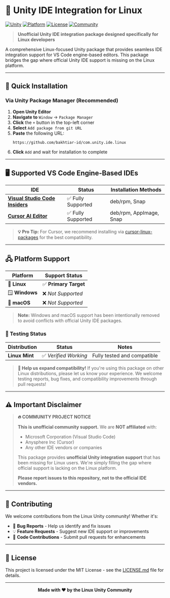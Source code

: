 # 🐧 Unity IDE Integration for Linux

[![Unity](https://img.shields.io/badge/Unity-2019.4%2B-black?style=flat-square&logo=unity)](https://unity.com/) [![Platform](https://img.shields.io/badge/Platform-Linux-orange?style=flat-square&logo=linux)](https://www.linux.org/) [![License](https://img.shields.io/badge/License-MIT-blue?style=flat-square)](LICENSE.md) [![Community](https://img.shields.io/badge/Community-Driven-green?style=flat-square)](https://github.com/bakhtiar-id/com.unity.ide.linux)

> **Unofficial Unity IDE integration package designed specifically for Linux developers**

A comprehensive Linux-focused Unity package that provides seamless IDE integration support for VS Code engine-based editors. This package bridges the gap where official Unity IDE support is missing on the Linux platform.

---

## 🚀 Quick Installation

### Via Unity Package Manager (Recommended)

1. **Open Unity Editor**
2. **Navigate to** `Window` → `Package Manager`
3. **Click** the `+` button in the top-left corner
4. **Select** `Add package from git URL`
5. **Paste** the following URL:
   ```
   https://github.com/bakhtiar-id/com.unity.ide.linux
   ```
6. **Click** `Add` and wait for installation to complete

---

## 🖥️ Supported VS Code Engine-Based IDEs

| IDE | Status | Installation Methods |
|-----|--------|---------------------|
| [**Visual Studio Code Insiders**](https://code.visualstudio.com/insiders/) | ✅ Fully Supported | deb/rpm, Snap |
| [**Cursor AI Editor**](https://www.cursor.com/) | ✅ Fully Supported | deb/rpm, AppImage, Snap |

> **💡 Pro Tip:** For Cursor, we recommend installing via [cursor-linux-packages](https://github.com/PaperBoardOfficial/cursor-linux-packages) for the best compatibility.

---

## 🖧 Platform Support

| Platform | Support Status |
|----------|----------------|
| 🐧 **Linux** | ✅ **Primary Target** |
| 🪟 **Windows** | ❌ *Not Supported* |
| 🍎 **macOS** | ❌ *Not Supported* |

> **Note:** Windows and macOS support has been intentionally removed to avoid conflicts with official Unity IDE packages.

### 🧪 Testing Status

| Distribution | Status | Notes |
|--------------|--------|-------|
| **Linux Mint** | ✅ *Verified Working* | Fully tested and compatible |

> **🚀 Help us expand compatibility!** If you're using this package on other Linux distributions, please let us know your experience. We welcome testing reports, bug fixes, and compatibility improvements through pull requests!

---

## ⚠️ Important Disclaimer

> **🔥 COMMUNITY PROJECT NOTICE**
> 
> **This is unofficial community support.** We are **NOT affiliated** with:
> - Microsoft Corporation (Visual Studio Code)
> - Anysphere Inc (Cursor)
> - Any other IDE vendors or companies
> 
> This package provides **unofficial Unity integration support** that has been missing for Linux users. We're simply filling the gap where official support is lacking on the Linux platform.
> 
> **Please report issues to this repository, not to the official IDE vendors.**

---

## 🤝 Contributing

We welcome contributions from the Linux Unity community! Whether it's:

- 🐛 **Bug Reports** - Help us identify and fix issues
- 💡 **Feature Requests** - Suggest new IDE support or improvements  
- 🔧 **Code Contributions** - Submit pull requests for enhancements

---

## 📄 License

This project is licensed under the MIT License - see the [LICENSE.md](LICENSE.md) file for details.

---

<div align="center">

**Made with ❤️ by the Linux Unity Community**
</div> 
